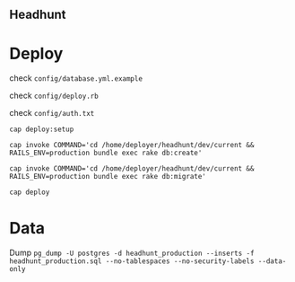 Headhunt
--------

Deploy
======

check `config/database.yml.example`

check `config/deploy.rb`

check `config/auth.txt`

`cap deploy:setup`

`cap invoke COMMAND='cd /home/deployer/headhunt/dev/current && RAILS_ENV=production bundle exec rake db:create'`

`cap invoke COMMAND='cd /home/deployer/headhunt/dev/current && RAILS_ENV=production bundle exec rake db:migrate'`

`cap deploy`

Data
====

Dump `pg_dump -U postgres -d headhunt_production --inserts -f headhunt_production.sql --no-tablespaces --no-security-labels --data-only`